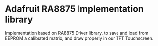 # Adafruit RA8875 Implementation library

Implementation based on RA8875 Driver library, to save and load from EEPROM a calibrated matrix, and draw properly in our TFT Touchscreen.